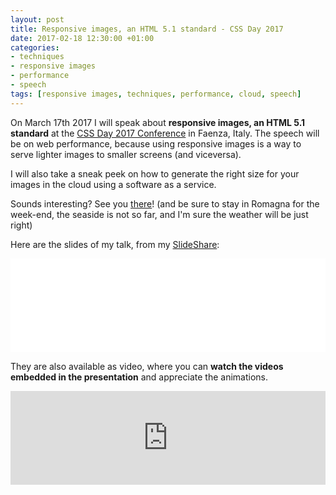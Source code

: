 ```yaml
---
layout: post
title: Responsive images, an HTML 5.1 standard - CSS Day 2017
date: 2017-02-18 12:30:00 +01:00
categories:
- techniques
- responsive images
- performance
- speech
tags: [responsive images, techniques, performance, cloud, speech]
---
```


On March 17th 2017 I will speak about **responsive images, an HTML 5.1 standard** at the [CSS Day 2017 Conference](http://2017.cssday.it) in Faenza, Italy. The speech will be on web performance, because using responsive images is a way to serve lighter images to smaller screens (and viceversa).

I will also take a sneak peek on how to generate the right size for your images in the cloud using a software as a service.

Sounds interesting? See you [there](http://2017.cssday.it)! (and be sure to stay in Romagna for the week-end, the seaside is not so far, and I'm sure the weather will be just right)

Here are the slides of my talk, from my <a href="//www.slideshare.net/verlok">SlideShare</a>:

<div class="slideshareWrapper">
    <iframe id="ssFrame" width="100%" src="//www.slideshare.net/slideshow/embed_code/key/cxLve2h1ruQvPK"  frameborder="0" allowfullscreen></iframe>
</div>

They are also available as video, where you can **watch the videos embedded in the presentation** and appreciate the animations.

<div class="videoWrapper">
    <iframe id="ytFrame" width="100%" height="auto" src="https://www.youtube.com/embed/3CZjm4dqh1Y" frameborder="0" allowfullscreen></iframe>
</div>